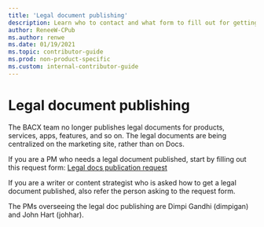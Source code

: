 ```yaml
---
title: 'Legal document publishing'
description: Learn who to contact and what form to fill out for getting a legal document published. 
author: ReneeW-CPub
ms.author: renwe
ms.date: 01/19/2021
ms.topic: contributor-guide
ms.prod: non-product-specific
ms.custom: internal-contributor-guide
---
```


# Legal document publishing

The BACX team no longer publishes legal documents for products, services, apps, features, and so on. The legal documents are being centralized on the marketing site, rather than on Docs. 

If you are a PM who needs a legal document published, start by filling out 
this request form:
[Legal docs publication request](https://msazure.visualstudio.com/One/_workitems/create/Task?templateId=27f78c97-f3d9-4468-9e1e-fe7fed207fb8&ownerId=ce88c412-5346-4045-86cb-7adb75ed114a)

If you are a writer or content strategist who is asked how to get a legal document published, also refer the person asking to the request form. 

The PMs overseeing the legal doc publishing are Dimpi Gandhi (dimpigan) and John Hart (johhar).  
